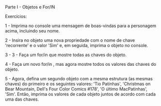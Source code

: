 Parte I -  Objetos e For/IN

Exercícios:

1 - Imprima no console uma mensagem de boas-vindas para a personagem acima, incluindo seu nome.

2 - Insira no objeto uma nova propriedade com o nome de chave 'recorrente' e o valor 'Sim' e, em seguida, imprima o objeto no console. 

3 - 3 - Faça um for/in que mostre todas as chaves do objeto. 

4 - Faça um novo for/in , mas agora mostre todos os valores das chaves do objeto.   

5 - Agora, defina um segundo objeto com a mesma estrutura (as mesmas chaves) do primeiro e os seguintes valores: 'Tio Patinhas', 'Christmas on Bear Mountain, Dell's Four Color Comics #178', 'O último MacPatinhas', 'Sim'. Então, imprima os valores de cada objeto juntos de acordo com cada uma das chaves. 